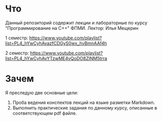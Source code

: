 # Что

Данный репозиторий содержит лекции и лабораторные по курсу "Программирование на С++" ФПМИ. Лектор: Илья Мещерин

1 семестр: https://www.youtube.com/playlist?list=PL4_hYwCyhAvazfCDGyS0wx_hvBmnAAf4h

2 семестр: https://www.youtube.com/playlist?list=PL4_hYwCyhAvYTzwME4vQoDO8ZINM5trra



# Зачем

Я преследую две основные цели:

1. Проба ведения конспектов лекций на языке разметки Markdown. 
2. Выполнить практические задания по данному курсу, описанные в соответствующем pdf файле.
